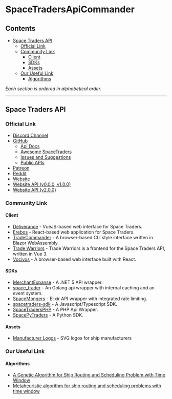 # SpaceTradersApiCommander

## Contents
* [Space Traders API](#space-traders-api)
  * [Official Link](#official-link)
  * [Community Link](#community-link)
    * [Client](#client)
    * [SDKs](#sdks)
    * [Assets](#assets)
  * [Our Useful Link](#our-useful-link)
    * [Algorithms](#algorithms)

*Each section is ordered in alphabetical order.*

---

## Space Traders API

### Official Link

* [Discord Channel](https://discord.com/invite/jh6zurdWk5)
* [GitHub](https://github.com/SpaceTradersAPI)
  * [Api Docs](https://github.com/SpaceTradersAPI/api-docs)
  * [Awesome SpaceTraders](https://github.com/SpaceTradersAPI/awesome-spacetraders)
  * [Issues and Suggestions](https://github.com/SpaceTradersAPI/issues-and-suggestions/tree/main/.github/ISSUE_TEMPLATE)
  * [Public APIs](https://github.com/SpaceTradersAPI/public-apis)
* [Patreon](https://www.patreon.com/SpaceTradersApi?rel=apidocs)
* [Reddit](https://www.reddit.com/r/SpaceTradersAPI/)
* [Website](https://spacetraders.io/)
* [Website API (v0.0.0, v1.0.0)](https://api.spacetraders.io/)
* [Website API (v2.0.0)](https://spacetraders.stoplight.io/)

### Community Link

#### Client

* [Deliverance](https://github.com/Stumblinbear/Deliverance) - VueJS-based web interface for Space Traders.
* [Erebos](https://github.com/Kaishiyoku/erebos) - React-based web application for Space Traders.
* [TradeCommander](https://github.com/DotEfekts/TradeCommander/) - A browser-based CLI style interface written in Blazor WebAssembly.
* [Trade Warriors](https://github.com/thaurin/trade-warriors) - Trade Warriors is a frontend for the Space Traders API, written in Vue 3.
* [Vocivos](https://github.com/kurt1288/Vocivos) - A browser-based web interface built with React.

#### SDKs
* [MerchantExpanse](https://github.com/Oronar/MerchantExpanse) - A .NET 5 API wrapper.
* [space_trader](https://github.com/HOWZ1T/space_trader) - An Golang api wrapper with internal caching and an event system.
* [SpaceMongers](https://github.com/ericgroom/space_mongers) - Elixir API wrapper with integrated rate limiting.
* [spacetraders-sdk](https://github.com/notVitaliy/spacetraders-io) - A Javascript/Typescript SDK.
* [SpaceTradersPHP](https://github.com/rayblair06/SpaceTradersPHP) - A PHP Api Wrapper.
* [SpacePyTraders](https://github.com/ZacHooper/spacePyTraders) - A Python SDK.

#### Assets
* [Manufacturer Logos](https://github.com/bknyn/spacetraders-manufacturers-logos) - SVG logos for ship manufacturers

### Our Useful Link

#### Algorithms
* [A Genetic Algorithm for Ship Routing and Scheduling Problem with Time Window](https://www.researchgate.net/publication/276524887_A_Genetic_Algorithm_for_Ship_Routing_and_Scheduling_Problem_with_Time_Window)
* [Metaheuristic algorithm for ship routing and scheduling problems with time window](https://www.tandfonline.com/doi/full/10.1080/23311975.2019.1616351?scroll=top&needAccess=true)
